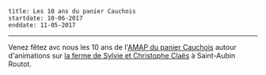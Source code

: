     title: Les 10 ans du panier Cauchois
    startdate: 10-06-2017
    enddate: 11-05-2017
---

Venez fêtez avc nous les 10 ans de l'[AMAP du panier Cauchois](http://reseau-amap-hn.com/amap/le-panier-cauchois) autour d'animations sur [la ferme de Sylvie et Christophe Claës](http://reseau-amap-hn.com/producteur/sylvie-claes) à Saint-Aubin Routot.
